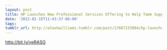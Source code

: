 ```yaml
---
layout: post
title: HP Launches New Professional Services Offering to Help Tame Supplier Sprawl
date: '2012-02-15T11:43:37-08:00'
tags: 
tumblr_url: http://alexhwilliams.tumblr.com/post/17667153984/hp-launches-new-professional-services-offering-to-help
---
```

<p><a href="http://bit.ly/yeRASG">http://bit.ly/yeRASG</a></p>
